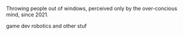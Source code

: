 Throwing people out of windows, perceived only by the over-concious mind, since 2021.

game dev robotics and other stuf
